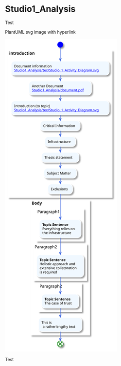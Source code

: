 # Studio1_Analysis

Test

PlantUML svg image with hyperlink

![Activity Diagram](tex/Studio_1_Activity_Diagram.svg)

Test